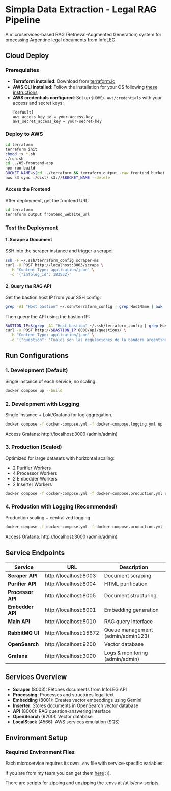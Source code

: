# Simpla Data Extraction - Legal RAG Pipeline

A microservices-based RAG (Retrieval-Augmented Generation) system for processing Argentine legal documents from InfoLEG.

## Cloud Deploy

### Prerequisites
- **Terraform installed**: Download from [terraform.io](https://www.terraform.io/downloads)
- **AWS CLI installed**: Follow the installation for your OS following [these instructions](https://docs.aws.amazon.com/cli/latest/userguide/getting-started-install.html)
- **AWS credentials configured**: Set up `$HOME/.aws/credentials` with your access and secret keys:
  ```
  [default]
  aws_access_key_id = your-access-key
  aws_secret_access_key = your-secret-key
  ```

### Deploy to AWS
```bash
cd terraform
terraform init
chmod +x *.sh
./run.sh
cd ../05-frontend-app
npm run build
BUCKET_NAME=$(cd ../terraform && terraform output -raw frontend_bucket_name)
aws s3 sync ./dist/ s3://$BUCKET_NAME --delete
```

#### Access the Frontend
After deployment, get the frontend URL:
```bash
cd terraform
terraform output frontend_website_url
```

### Test the Deployment

#### 1. Scrape a Document
SSH into the scraper instance and trigger a scrape:
```bash
ssh -F ~/.ssh/terraform_config scraper-ms
curl -X POST http://localhost:8003/scrape \
  -H "Content-Type: application/json" \
  -d '{"infoleg_id": 183532}'
```

#### 2. Query the RAG API
Get the bastion host IP from your SSH config:
```bash
grep -A1 "Host bastion" ~/.ssh/terraform_config | grep HostName | awk '{print $2}'
```

Then query the API using the bastion IP:
```bash
BASTION_IP=$(grep -A1 "Host bastion" ~/.ssh/terraform_config | grep HostName | awk '{print $2}')
curl -X POST http://$BASTION_IP:8000/api/questions/ \
  -H "Content-Type: application/json" \
  -d '{"question": "Cuales son las regulaciones de la bandera argentina?"}'
```

## Run Configurations

### 1. Development (Default)
Single instance of each service, no scaling.

```bash
docker compose up --build
```

### 2. Development with Logging
Single instance + Loki/Grafana for log aggregation.

```bash
docker compose -f docker-compose.yml -f docker-compose.logging.yml up --build
```

Access Grafana: http://localhost:3000 (admin/admin)

### 3. Production (Scaled)
Optimized for large datasets with horizontal scaling:
- 2 Purifier Workers
- 4 Processor Workers
- 2 Embedder Workers
- 2 Inserter Workers

```bash
docker compose -f docker-compose.yml -f docker-compose.production.yml up --build
```

### 4. Production with Logging (Recommended)
Production scaling + centralized logging.

```bash
docker compose -f docker-compose.yml -f docker-compose.production.yml -f docker-compose.logging.yml up --build
```

Access Grafana: http://localhost:3000 (admin/admin)

## Service Endpoints

| Service | URL | Description |
|---------|-----|-------------|
| **Scraper API** | http://localhost:8003 | Document scraping |
| **Purifier API** | http://localhost:8004 | HTML purification |
| **Processor API** | http://localhost:8005 | Document structuring |
| **Embedder API** | http://localhost:8001 | Embedding generation |
| **Main API** | http://localhost:8010 | RAG query interface |
| **RabbitMQ UI** | http://localhost:15672 | Queue management (admin/admin123) |
| **OpenSearch** | http://localhost:9200 | Vector database |
| **Grafana** | http://localhost:3000 | Logs & monitoring (admin/admin) |


## Services Overview
- **Scraper** (8003): Fetches documents from InfoLEG API
- **Processing**: Processes and structures legal text  
- **Embedding** (8001): Creates vector embeddings using Gemini
- **Inserter**: Stores documents in OpenSearch vector database
- **API** (8000): RAG question-answering interface
- **OpenSearch** (9200): Vector database
- **LocalStack** (4566): AWS services emulation (SQS)

## Environment Setup

### Required Environment Files

Each microservice requires its own `.env` file with service-specific variables:

If you are from my team you can get them [here](https://drive.google.com/drive/folders/1XEpPmQm6z2dnG0xC7MYaAdGQx2zoRG0F?usp=drive_link) :)).

There are scripts for zipping and unzipping the .envs at /utils/env-scripts.